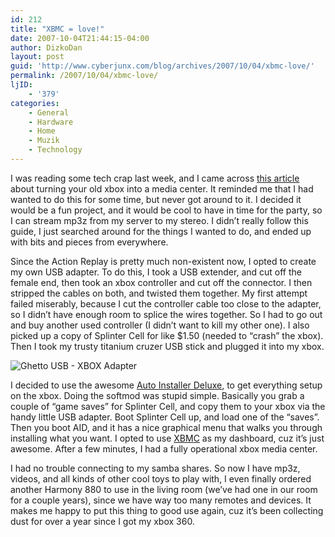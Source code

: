 ```yaml
---
id: 212
title: "XBMC = love!"
date: 2007-10-04T21:44:15-04:00
author: DizkoDan
layout: post
guid: 'http://www.cyberjunx.com/blog/archives/2007/10/04/xbmc-love/'
permalink: /2007/10/04/xbmc-love/
ljID:
    - '379'
categories:
    - General
    - Hardware
    - Home
    - Muzik
    - Technology
---
```


I was reading some tech crap last week, and I came across [this article](http://lifehacker.com/software/geek-to-live/transform-your-classic-xbox-into-a-killer-media-center-299809.php) about turning your old xbox into a media center. It reminded me that I had wanted to do this for some time, but never got around to it. I decided it would be a fun project, and it would be cool to have in time for the party, so I can stream mp3z from my server to my stereo. I didn’t really follow this guide, I just searched around for the things I wanted to do, and ended up with bits and pieces from everywhere.

Since the Action Replay is pretty much non-existent now, I opted to create my own USB adapter. To do this, I took a USB extender, and cut off the female end, then took an xbox controller and cut off the connector. I then stripped the cables on both, and twisted them together. My first attempt failed miserably, because I cut the controller cable too close to the adapter, so I didn’t have enough room to splice the wires together. So I had to go out and buy another used controller (I didn’t want to kill my other one). I also picked up a copy of Splinter Cell for like $1.50 (needed to “crash” the xbox). Then I took my trusty titanium cruzer USB stick and plugged it into my xbox.

![Ghetto USB - XBOX Adapter](http://www.cyberjunx.com/ghettocable.jpg)

I decided to use the awesome [Auto Installer Deluxe](http://www.aid.xbox-hq.com/), to get everything setup on the xbox. Doing the softmod was stupid simple. Basically you grab a couple of “game saves” for Splinter Cell, and copy them to your xbox via the handy little USB adapter. Boot Splinter Cell up, and load one of the “saves”. Then you boot AID, and it has a nice graphical menu that walks you through installing what you want. I opted to use [XBMC](http://www.xboxmediacenter.com) as my dashboard, cuz it’s just awesome. After a few minutes, I had a fully operational xbox media center.

I had no trouble connecting to my samba shares. So now I have mp3z, videos, and all kinds of other cool toys to play with, I even finally ordered another Harmony 880 to use in the living room (we’ve had one in our room for a couple years), since we have way too many remotes and devices. It makes me happy to put this thing to good use again, cuz it’s been collecting dust for over a year since I got my xbox 360.